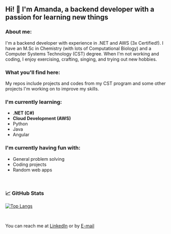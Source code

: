 ## Hi! 👋 I'm Amanda, a backend developer with a passion for learning new things

### About me: 
I'm a backend developer with experience in .NET and AWS (3x Certified!). I have an M.Sc in Chemistry (with lots of Computational Biology) and a Computer Systems Technology (CST) degree. When I'm not working and coding, I enjoy exercising, crafting, singing, and trying out new hobbies.

### What you'll find here: 
My repos include projects and codes from my CST program and some other projects I'm working on to improve my skills.

### I'm currently learning: 
- **.NET (C#)**
- **Cloud Development (AWS)**
- Python
- Java
- Angular

### I'm currently having fun with:
- General problem solving
- Coding projects
- Random web apps

</br>

### &#x1f4c8; GitHub Stats

[![Top Langs](https://github-readme-stats.vercel.app/api/top-langs/?username=amiquilini&layout=compact&theme=tokyonight&count_private=true)](https://github.com/amiquilini/github-readme-stats)

</br>

You can reach me at [LinkedIn](https://www.linkedin.com/in/amandamiquilini/) or by <a href="mailto:amiquilini@id.uff.br?subject=Github%20Contact">E-mail</a>

